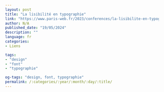 ```yaml
---
layout: post
title: "La lisibilité en typographie"
link: "https://www.paris-web.fr/2023/conferences/la-lisibilite-en-typographie.php"
author: N/A
published_date: "19/05/2024"
description: ""
language: fr
categories:
- Liens

tags:
- "design"
- "font"
- "typographie"

og-tags: "design, font, typographie"
permalink: /:categories/:year/:month/:day/:title/
---
```

